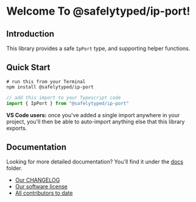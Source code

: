 # Welcome To @safelytyped/ip-port!

## Introduction

This library provides a safe `IpPort` type, and supporting helper functions.

## Quick Start

```
# run this from your Terminal
npm install @safelytyped/ip-port
```

```typescript
// add this import to your Typescript code
import { IpPort } from "@safelytyped/ip-port"
```

__VS Code users:__ once you've added a single import anywhere in your project, you'll then be able to auto-import anything else that this library exports.

## Documentation

Looking for more detailed documentation? You'll find it under the [docs](./docs) folder.

* [Our CHANGELOG](CHANGELOG.md)
* [Our software license](LICENSE.md)
* [All contributors to date](AUTHORS.md)